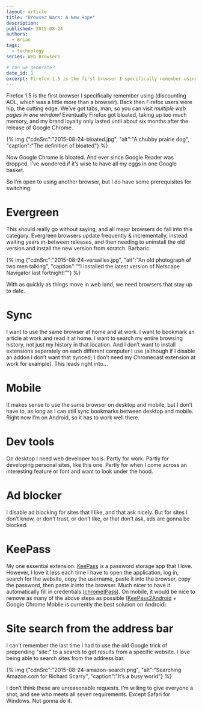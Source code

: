 ```yaml
---
layout: article
title: "Browser Wars: A New Hope"
description: 
published: 2015-08-24
authors:
  - Brian
tags:
  - technology
series: Web Browsers

# can we generate?
date_id: 1
excerpt: Firefox 1.5 is the first browser I specifically remember using (discounting AOL, which was a little more than a browser). Back then Firefox users were hip, the cutting edge. We’ve got tabs, man, so you can visit multiple web pages in one window!
---
```

Firefox 1.5 is the first browser I specifically remember using (discounting AOL, which was a little more than a browser). Back then Firefox users were hip, the cutting edge. We’ve got tabs, man, so you can visit *multiple web pages in one window!* Eventually Firefox got bloated, taking up too much memory, and my brand loyalty only lasted until about six months after the release of Google Chrome.

{% img {"cdnSrc":"2015-08-24-bloated.jpg", "alt":"A chubby prairie dog", "caption":"The definition of bloated"} %}

Now Google Chrome is bloated. And ever since Google Reader was dropped, I’ve wondered if it’s wise to have all my eggs in one Google basket.

So I’m open to using another browser, but I do have some prerequisites for switching:

# Evergreen
This should really go without saying, and all major browsers do fall into this category. Evergreen browsers update frequently & incrementally, instead waiting years in-between releases, and then needing to uninstall the old version and install the new version from scratch. Barbaric.

{% img {"cdnSrc":"2015-08-24-versailles.jpg", "alt":"An old photograph of two men talking", "caption":"“I installed the latest version of Netscape Navigator last fortnight!”"} %}

With as quickly as things move in web land, we need browsers that stay up to date.

# Sync
I want to use the same browser at home and at work. I want to bookmark an article at work and read it at home. I want to search my entire browsing history, not just my history in that location. And I don’t want to install extensions separately on each different computer I use (although if I disable an addon I don’t want that synced; I don’t need my Chromecast extension at work for example). This leads right into…

# Mobile
It makes sense to use the same browser on desktop and mobile, but I don’t have to, as long as I can still sync bookmarks between desktop and mobile. Right now I’m on Android, so it has to work well there.

# Dev tools
On desktop I need web developer tools. Partly for work. Partly for developing personal sites, like this one. Partly for when I come across an interesting feature or font and want to look under the hood.

# Ad blocker
I disable ad blocking for sites that I like, and that ask nicely. But for sites I don’t know, or don’t trust, or don’t like, or that don’t ask, ads are gonna be blocked.

# KeePass
My one essential extension. [KeePass](http://keepass.info/) is a password storage app that I love. However, I love it less each time I have to open the application, log in, search for the website, copy the username, paste it into the browser, copy the password, then paste *it* into the browser. Much nicer to have it automatically fill in credentials ([chromeIPass](http://keepass.info/plugins.html#chromeipass)). On mobile, it would be nice to remove as many of the above steps as possible ([KeePass2Android](https://play.google.com/store/apps/details?id=keepass2android.keepass2android&amp;hl=en) + Google Chrome Mobile is currently the best solution on Android).

# Site search from the address bar
I can’t remember the last time I had to use the old Google trick of prepending "site:" to a search to get results from a specific website. I love being able to search sites from the address bar.

{% img {"cdnSrc":"2015-08-24-amazon-search.png", "alt":"Searching Amazon.com for Richard Scarry", "caption":"It’s a busy world"} %}

I don’t think these are unreasonable requests. I’m willing to give everyone a shot, and see who meets all seven requirements. Except Safari for Windows. Not gonna do it.